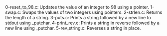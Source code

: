 0-reset_to_98.c: Updates the value of an integer to 98 using a pointer.
1-swap.c: Swaps the values of two integers using pointers.
2-strlen.c: Returns the length of a string.
3-puts.c: Prints a string followed by a new line to stdout using _putchar.
4-print_rev.c: Prints a string in reverse followed by a new line using _putchar.
5-rev_string.c: Reverses a string in place.
